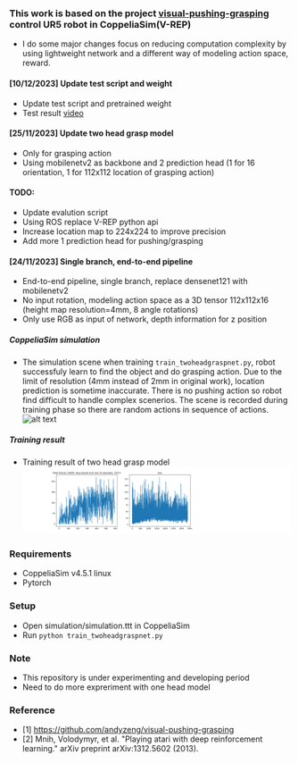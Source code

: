### This work is based on the project [visual-pushing-grasping](https://github.com/andyzeng/visual-pushing-grasping) control UR5 robot in CoppeliaSim(V-REP)
* I do some major changes focus on reducing computation complexity by using lightweight network and a different way of modeling action space, reward.
#### [10/12/2023] Update test script and weight
* Update test script and pretrained weight
* Test result [video](https://github.com/phuongboi/pushing-and-grasping-with-reinforcement-learning/blob/main/figures/recording_2023_12_10-15_55-17.avi)
#### [25/11/2023] Update two head grasp model
* Only for grasping action
* Using mobilenetv2 as backbone and 2 prediction head (1 for 16 orientation, 1 for 112x112 location of grasping action)
#### TODO:
* Update evalution script
* Using ROS replace V-REP python api
* Increase location map to 224x224 to improve precision
* Add more 1 prediction head for pushing/grasping

#### [24/11/2023] Single branch, end-to-end pipeline
* End-to-end pipeline, single branch, replace densenet121 with mobilenetv2
* No input rotation, modeling action space as a 3D tensor 112x112x16 (height map resolution=4mm, 8 angle rotations)
* Only use RGB as input of network, depth information for z position
##### CoppeliaSim simulation
* The simulation scene when training `train_twoheadgraspnet.py`, robot successfuly learn to find the object and do grasping action. Due to the limit of resolution (4mm instead of 2mm in original work), location prediction is sometime inaccurate. There is no pushing action so robot find difficult to handle complex scenerios. The scene is recorded during training phase so there are random actions in sequence of actions.
![alt text](https://github.com/phuongboi/pushing-and-grasping-with-reinforcement-learning/blob/main/figures/recording_2023_11_28-07_03-58.gif)

##### Training result
* Training result of two head grasp model
![alt text](https://github.com/phuongboi/pushing-and-grasping-with-reinforcement-learning/blob/main/figures/fig_14000.png)

### Requirements
* CoppeliaSim v4.5.1 linux
* Pytorch

### Setup
* Open simulation/simulation.ttt in CoppeliaSim
* Run `python train_twoheadgraspnet.py`
### Note
* This repository is under experimenting and developing period
* Need to do more expreriment with one head model
### Reference
* [1] https://github.com/andyzeng/visual-pushing-grasping
* [2] Mnih, Volodymyr, et al. "Playing atari with deep reinforcement learning." arXiv preprint arXiv:1312.5602 (2013).
